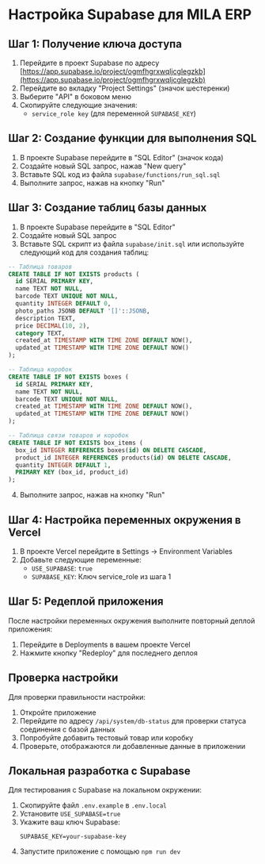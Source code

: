 # Настройка Supabase для MILA ERP

## Шаг 1: Получение ключа доступа

1. Перейдите в проект Supabase по адресу [https://app.supabase.io/project/ogmfhgrxwqljcglegzkb](https://app.supabase.io/project/ogmfhgrxwqljcglegzkb)
2. Перейдите во вкладку "Project Settings" (значок шестеренки)
3. Выберите "API" в боковом меню
4. Скопируйте следующие значения:
   - `service_role key` (для переменной `SUPABASE_KEY`)

## Шаг 2: Создание функции для выполнения SQL

1. В проекте Supabase перейдите в "SQL Editor" (значок кода)
2. Создайте новый SQL запрос, нажав "New query"
3. Вставьте SQL код из файла `supabase/functions/run_sql.sql`
4. Выполните запрос, нажав на кнопку "Run"

## Шаг 3: Создание таблиц базы данных

1. В проекте Supabase перейдите в "SQL Editor"
2. Создайте новый SQL запрос
3. Вставьте SQL скрипт из файла `supabase/init.sql` или используйте следующий код для создания таблиц:

```sql
-- Таблица товаров
CREATE TABLE IF NOT EXISTS products (
  id SERIAL PRIMARY KEY,
  name TEXT NOT NULL,
  barcode TEXT UNIQUE NOT NULL,
  quantity INTEGER DEFAULT 0,
  photo_paths JSONB DEFAULT '[]'::JSONB,
  description TEXT,
  price DECIMAL(10, 2),
  category TEXT,
  created_at TIMESTAMP WITH TIME ZONE DEFAULT NOW(),
  updated_at TIMESTAMP WITH TIME ZONE DEFAULT NOW()
);

-- Таблица коробок
CREATE TABLE IF NOT EXISTS boxes (
  id SERIAL PRIMARY KEY,
  name TEXT NOT NULL,
  barcode TEXT UNIQUE NOT NULL,
  created_at TIMESTAMP WITH TIME ZONE DEFAULT NOW(),
  updated_at TIMESTAMP WITH TIME ZONE DEFAULT NOW()
);

-- Таблица связи товаров и коробок
CREATE TABLE IF NOT EXISTS box_items (
  box_id INTEGER REFERENCES boxes(id) ON DELETE CASCADE,
  product_id INTEGER REFERENCES products(id) ON DELETE CASCADE,
  quantity INTEGER DEFAULT 1,
  PRIMARY KEY (box_id, product_id)
);
```

4. Выполните запрос, нажав на кнопку "Run"

## Шаг 4: Настройка переменных окружения в Vercel

1. В проекте Vercel перейдите в Settings -> Environment Variables
2. Добавьте следующие переменные:
   - `USE_SUPABASE`: `true`
   - `SUPABASE_KEY`: Ключ service_role из шага 1

## Шаг 5: Редеплой приложения

После настройки переменных окружения выполните повторный деплой приложения:

1. Перейдите в Deployments в вашем проекте Vercel
2. Нажмите кнопку "Redeploy" для последнего деплоя

## Проверка настройки

Для проверки правильности настройки:

1. Откройте приложение
2. Перейдите по адресу `/api/system/db-status` для проверки статуса соединения с базой данных
3. Попробуйте добавить тестовый товар или коробку
4. Проверьте, отображаются ли добавленные данные в приложении

## Локальная разработка с Supabase

Для тестирования с Supabase на локальном окружении:

1. Скопируйте файл `.env.example` в `.env.local`
2. Установите `USE_SUPABASE=true`
3. Укажите ваш ключ Supabase:
   ```
   SUPABASE_KEY=your-supabase-key
   ```
4. Запустите приложение с помощью `npm run dev`
